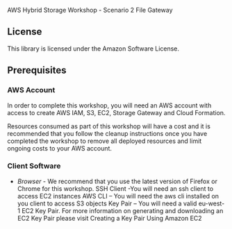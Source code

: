 AWS Hybrid Storage Workshop - Scenario 2 File Gateway

## License

This library is licensed under the Amazon Software License.

## Prerequisites

### AWS Account

In order to complete this workshop, you will need an AWS account with access to create AWS IAM, S3, EC2, Storage Gateway and Cloud Formation.

Resources consumed as part of this workshop will have a cost and it is recommended that you follow the cleanup instructions once you have completed the workshop to remove all deployed resources and limit ongoing costs to your AWS account.

### Client Software

* *Browser* - We recommend that you use the latest version of Firefox or Chrome for this workshop.
SSH Client -You will need an ssh client to access EC2 instances
AWS CLI – You will need the aws cli installed on you client to access S3 objects
Key Pair – You will need a valid eu-west-1 EC2 Key Pair. For more information on generating and downloading an EC2 Key Pair please visit Creating a Key Pair Using Amazon EC2
